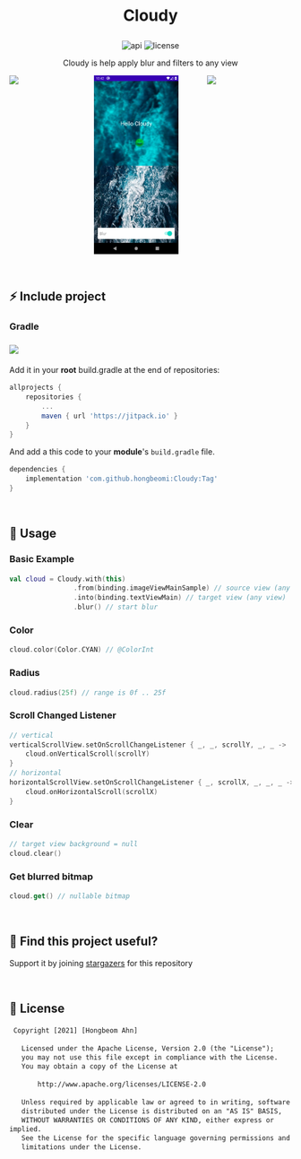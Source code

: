 # <p align="center">Cloudy</p>
<p align="center">
<img alt="api" src="https://img.shields.io/badge/API-21%2B-green?logo=android"/>
<img alt="license" src="https://img.shields.io/github/license/hongbeomi/cloudy?color=blue&logo=apache"/>
</p>
<p align="center">Cloudy is help apply blur and filters to any view</p>

<img src="https://github.com/hongbeomi/Cloudy/blob/master/image/sample_cloudy.gif" align="left" width="30%"></img>  <img src="https://github.com/hongbeomi/Cloudy/blob/master/image/cloudy_blue.png" align="center" width="30%"></img>  <img src="https://github.com/hongbeomi/Cloudy/blob/master/image/cloudy_darkgray.png" align="right" width="30%"></img> 

<br/>

## ⚡️ Include project

### Gradle 

### [![](https://jitpack.io/v/hongbeomi/Cloudy.svg)](https://jitpack.io/#hongbeomi/Cloudy)

Add it in your **root** build.gradle at the end of repositories:

```groovy
allprojects {
    repositories {
        ...
        maven { url 'https://jitpack.io' }
    }
}
```

And add a this code to your **module**'s `build.gradle` file.

```groovy
dependencies {
    implementation 'com.github.hongbeomi:Cloudy:Tag'
}
```

<br/>

## 👀 Usage

### Basic Example

```kotlin
val cloud = Cloudy.with(this)
                .from(binding.imageViewMainSample) // source view (any view)
                .into(binding.textViewMain) // target view (any view)
                .blur() // start blur
```

### Color

```kotlin
cloud.color(Color.CYAN) // @ColorInt
```

### Radius

```kotlin
cloud.radius(25f) // range is 0f .. 25f
```

### Scroll Changed Listener

```kotlin
// vertical
verticalScrollView.setOnScrollChangeListener { _, _, scrollY, _, _ ->
    cloud.onVerticalScroll(scrollY)                                      
}
// horizontal 
horizontalScrollView.setOnScrollChangeListener { _, scrollX, _, _, _ ->
    cloud.onHorizontalScroll(scrollX)                                      
}
```

### Clear

```kotlin
// target view background = null
cloud.clear()
```

### Get blurred bitmap

```kotlin
cloud.get() // nullable bitmap
```

<br/>

## 🌟 Find this project useful?

Support it by joining [stargazers](https://github.com/hongbeomi/Cloudy/stargazers) for this repository

<br/>

## 📝 License

```
 Copyright [2021] [Hongbeom Ahn]

   Licensed under the Apache License, Version 2.0 (the "License");
   you may not use this file except in compliance with the License.
   You may obtain a copy of the License at

       http://www.apache.org/licenses/LICENSE-2.0

   Unless required by applicable law or agreed to in writing, software
   distributed under the License is distributed on an "AS IS" BASIS,
   WITHOUT WARRANTIES OR CONDITIONS OF ANY KIND, either express or implied.
   See the License for the specific language governing permissions and
   limitations under the License.
```



### 